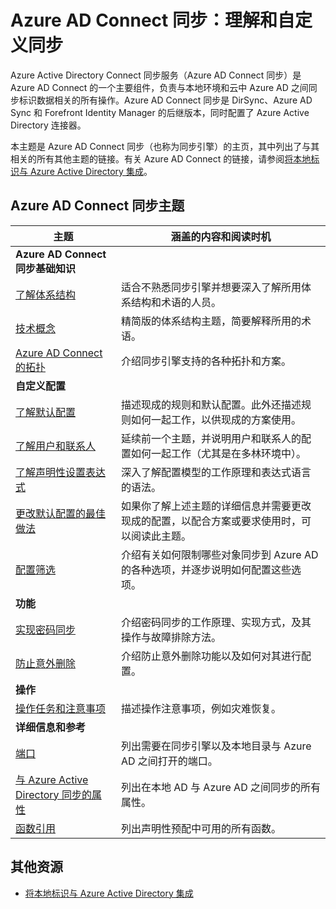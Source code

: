 <properties
	pageTitle="Azure AD Connect 同步：理解和自定义同步 | Microsoft Azure"
	description="介绍 Azure AD Connect 同步的工作原理以及如何自定义。"
	services="active-directory"
	documentationCenter=""
	authors="andkjell"
	manager="stevenpo"
	editor=""/>

<tags 
	ms.service="active-directory"
	ms.date="01/22/2016"
	wacn.date="01/29/2016"/>


# Azure AD Connect 同步：理解和自定义同步
Azure Active Directory Connect 同步服务（Azure AD Connect 同步）是 Azure AD Connect 的一个主要组件，负责与本地环境和云中 Azure AD 之间同步标识数据相关的所有操作。Azure AD Connect 同步是 DirSync、Azure AD Sync 和 Forefront Identity Manager 的后继版本，同时配置了 Azure Active Directory 连接器。

本主题是 Azure AD Connect 同步（也称为同步引擎）的主页，其中列出了与其相关的所有其他主题的链接。有关 Azure AD Connect 的链接，请参阅[将本地标识与 Azure Active Directory 集成](/documentation/articles/active-directory-aadconnect)。

## Azure AD Connect 同步主题

| 主题 | 涵盖的内容和阅读时机 |
| ----- | ----- |
| **Azure AD Connect 同步基础知识** ||
| [了解体系结构](/documentation/articles/active-directory-aadconnectsync-understanding-architecture) | 适合不熟悉同步引擎并想要深入了解所用体系结构和术语的人员。 |
| [技术概念](/documentation/articles/active-directory-aadconnectsync-technical-concepts) | 精简版的体系结构主题，简要解释所用的术语。 |
| [Azure AD Connect 的拓扑](/documentation/articles/active-directory-aadconnect-topologies) | 介绍同步引擎支持的各种拓扑和方案。 |
| **自定义配置** ||
| [了解默认配置](/documentation/articles/active-directory-aadconnectsync-understanding-default-configuration)| 描述现成的规则和默认配置。此外还描述规则如何一起工作，以供现成的方案使用。 |
| [了解用户和联系人](/documentation/articles/active-directory-aadconnectsync-understanding-users-and-contacts) | 延续前一个主题，并说明用户和联系人的配置如何一起工作（尤其是在多林环境中）。 |
| [了解声明性设置表达式](/documentation/articles/active-directory-aadconnectsync-understanding-declarative-provisioning-expressions) | 深入了解配置模型的工作原理和表达式语言的语法。 |
| [更改默认配置的最佳做法](/documentation/articles/active-directory-aadconnectsync-best-practices-changing-default-configuration) | 如果你了解上述主题的详细信息并需要更改现成的配置，以配合方案或要求使用时，可以阅读此主题。 |
| [配置筛选](/documentation/articles/active-directory-aadconnectsync-configure-filtering) | 介绍有关如何限制哪些对象同步到 Azure AD 的各种选项，并逐步说明如何配置这些选项。 |
| **功能** ||
| [实现密码同步](/documentation/articles/active-directory-aadconnectsync-implement-password-synchronization) | 介绍密码同步的工作原理、实现方式，及其操作与故障排除方法。 |
| [防止意外删除](/documentation/articles/active-directory-aadconnectsync-feature-prevent-accidental-deletes) | 介绍防止意外删除功能以及如何对其进行配置。 |
| **操作** ||
| [操作任务和注意事项](/documentation/articles/active-directory-aadconnectsync-operations) | 描述操作注意事项，例如灾难恢复。 |
| **详细信息和参考** ||
| [端口](/documentation/articles/active-directory-aadconnect-ports) | 列出需要在同步引擎以及本地目录与 Azure AD 之间打开的端口。 |
| [与 Azure Active Directory 同步的属性](/documentation/articles/active-directory-aadconnectsync-attributes-synchronized) | 列出在本地 AD 与 Azure AD 之间同步的所有属性。 |
| [函数引用](/documentation/articles/active-directory-aadconnectsync-functions-reference) | 列出声明性预配中可用的所有函数。 |

## 其他资源

* [将本地标识与 Azure Active Directory 集成](/documentation/articles/active-directory-aadconnect)

<!---HONumber=Mooncake_0321_2016-->